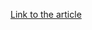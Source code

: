 [Link to the article](https://oddvar.moe/2018/01/14/putting-data-in-alternate-data-streams-and-how-to-execute-it/)
